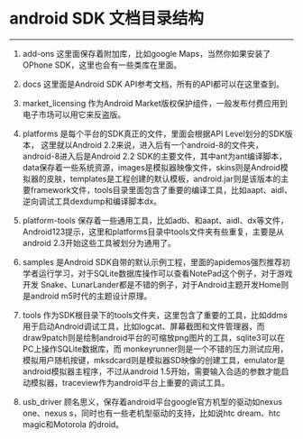 # android SDK 文档目录结构

---

1. add-ons 这里面保存着附加库，比如google Maps，当然你如果安装了OPhone SDK，这里也会有一些类库在里面。

2. docs 这里面是Android SDK API参考文档，所有的API都可以在这里查到。

3. market_licensing 作为Android Market版权保护组件，一般发布付费应用到电子市场可以用它来反盗版。

4. platforms 是每个平台的SDK真正的文件，里面会根据API Level划分的SDK版本，  这里就以Android 2.2来说，进入后有一个android-8的文件夹，android-8进入后是Android 2.2 SDK的主要文件，其中ant为ant编译脚本，data保存着一些系统资源，images是模拟器映像文件，skins则是Android模拟器的皮肤，templates是工程创建的默认模板，android.jar则是该版本的主要framework文件，tools目录里面包含了重要的编译工具，比如aapt、aidl、逆向调试工具dexdump和编译脚本dx。

5. platform-tools 保存着一些通用工具，比如adb、和aapt、aidl、dx等文件，Android123提示，这里和platforms目录中tools文件夹有些重复，主要是从android 2.3开始这些工具被划分为通用了。

6. samples 是Android SDK自带的默认示例工程，里面的apidemos强烈推荐初学者运行学习，对于SQLite数据库操作可以查看NotePad这个例子，对于游戏开发 Snake、LunarLander都是不错的例子，对于Android主题开发Home则是android m5时代的主题设计原理。

7. tools 作为SDK根目录下的tools文件夹，这里包含了重要的工具，比如ddms用于启动Android调试工具，比如logcat、屏幕截图和文件管理器，而draw9patch则是绘制android平台的可缩放png图片的工具，sqlite3可以在PC上操作SQLite数据库，而 monkeyrunner则是一个不错的压力测试应用，模拟用户随机按键，mksdcard则是模拟器SD映像的创建工具，emulator是 android模拟器主程序，不过从android 1.5开始，需要输入合适的参数才能启动模拟器，traceview作为android平台上重要的调试工具。

8. usb_driver 顾名思义，保存着android平台google官方机型的驱动如nexus one、nexus s，同时也有一些老机型驱动的支持，比如说htc dream、htc magic和Motorola 的droid。